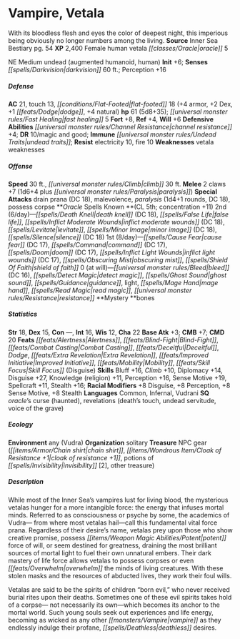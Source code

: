 ﻿---
cssclass: [monsters]
title1: Vampire, Vetala
desc_short: With its bloodless flesh and eyes the color of deepest night, this imperious
  being obviously no longer numbers among the living.
title2: Vetala
CR: 6
sources:
- name: Inner Sea Bestiary
  page: 54
  link: http://paizo.com/products/btpy8v2x?Pathfinder-Campaign-Setting-Inner-Sea-Bestiary
XP: 2400
race: Female
classes:
- human vetala oracle 5
alignment: NE
size: Medium
type: undead
subtypes:
- augmented humanoid
- human
initiative:
  bonus: 6
senses:
  darkvision: 60
AC:
  AC: 21
  touch: 13
  flat_footed: 18
  components:
    armor: 4
    dex: 2
    dodge: 1
    natural: 4
HP:
  HP: 61
  long: 5d8+35
  fast_healing: 5
saves:
  fort: 8
  ref: 4
  will: 6
defensive_abilities:
- channel resistance +4
DR:
- amount: 10
  weakness: magic and good
immunities:
- undead traits
resistances:
  electricity: 10
  fire: 10
weaknesses:
- vetala weaknesses
speeds:
  base: 30
  climb: 30
attacks:
  melee:
  - - text: 2 claws +7 (1d6+4 plus paralysis)
      entries:
      - - damage: 1d6+4
        - effect: paralysis
      count: 2
      attack: claws
      bonus:
      - 7
  special:
  - drain prana (DC 18)
  - malevolence
  - paralysis (1d4+1 rounds, DC 18)
  - possess corpse
spells:
  entries:
  - name: death knell
    source: Oracle
    level: 2
    DC: 18
  - name: false life
    source: Oracle
    level: 2
  - name: inflict moderate wounds
    source: Oracle
    level: 2
    DC: 18
  - name: levitate
    source: Oracle
    level: 2
  - name: minor image
    source: Oracle
    level: 2
    DC: 18
  - name: silence
    source: Oracle
    level: 2
    DC: 18
  - name: cause fear
    source: Oracle
    level: 1
    DC: 17
  - name: command
    source: Oracle
    level: 1
    DC: 17
  - name: doom
    source: Oracle
    level: 1
    DC: 17
  - name: inflict light wounds
    source: Oracle
    level: 1
    DC: 17
  - name: obscuring mist
    source: Oracle
    level: 1
  - name: shield of faith
    source: Oracle
    level: 1
  - name: bleed
    source: Oracle
    level: 0
    DC: 16
  - name: detect magic
    source: Oracle
    level: 0
  - name: ghost sound
    source: Oracle
    level: 0
  - name: guidance
    source: Oracle
    level: 0
  - name: light
    source: Oracle
    level: 0
  - name: mage hand
    source: Oracle
    level: 0
  - name: read magic
    source: Oracle
    level: 0
  - name: resistance
    source: Oracle
    level: 0
  sources:
  - name: Oracle
    type: known
    CL: 5
    concentration: 11
    slots:
      2: 6
      1: 8
      0: at-will
    mystery: bones
ability_scores:
  STR: 18
  DEX: 15
  CON:
  INT: 16
  WIS: 12
  CHA: 22
BAB: 3
CMB: 7
CMD: 20
feats:
- is_bonus: true
  name: Alertness
- is_bonus: true
  name: Blind-Fight
- name: Combat Casting
- is_bonus: true
  name: Deceitful
- name: Dodge
- name: Extra Revelation
- is_bonus: true
  name: Improved Initiative
- name: Mobility
- is_bonus: true
  name: Skill Focus (Disguise)
skills:
  Bluff: 16
  Climb: 10
  Diplomacy: 14
  Disguise: 27
  Knowledge (religion): 11
  Perception: 16
  Sense Motive: 19
  Spellcraft: 11
  Stealth: 16
  _racial_mods:
    Disguise:
      _: 8
    Perception:
      _: 8
    Sense Motive:
      _: 8
    Stealth:
      _: 8
languages:
- Common
- Infernal
- Vudrani
special_qualities:
- oracle's curse (haunted)
- revelations (death's touch, undead servitude, voice of the grave)
ecology:
  environment: any (Vudra)
  organization: solitary
  treasure_type: NPC Gear
  treasure:
  - chain shirt
  - cloak of resistance +1
  - potions of invisibility [2]
  - other treasure
desc_long: |-
  While most of the Inner Sea's vampires lust for living blood, the mysterious vetalas hunger for a more intangible force: the energy that infuses mortal minds. Referred to as consciousness or psyche by some, the academics of Vudra- from where most vetalas hail-call this fundamental vital force prana. Regardless of their desire's name, vetalas prey upon those who show creative promise, possess potent force of will, or seem destined for greatness, draining the most brilliant sources of mortal light to fuel their own unnatural embers. Their dark mastery of life force allows vetalas to possess corpses or even overwhelm the minds of living creatures. With these stolen masks and the resources of abducted lives, they work their foul wills.

  Vetalas are said to be the spirits of children “born evil,” who never received burial rites upon their deaths. Sometimes one of these evil spirits takes hold of a corpse- not necessarily its own-which becomes its anchor to the mortal world. Such young souls seek out experiences and life energy, becoming as wicked as any other vampire as they endlessly indulge their profane, deathless desires.

---

# Vampire, Vetala
With its bloodless flesh and eyes the color of deepest night, this imperious being obviously no longer numbers among the living.
**Source** Inner Sea Bestiary pg. 54
**XP** 2,400
Female human vetala _[[classes/Oracle|oracle]]_ 5

NE Medium undead (augmented humanoid, human)
**Init** +6; **Senses** _[[spells/Darkvision|darkvision]]_ 60 ft.; Perception +16

##### Defense

**AC** 21, touch 13, _[[conditions/Flat-Footed|flat-footed]]_ 18 (+4 armor, +2 Dex, +1 _[[feats/Dodge|dodge]]_, +4 natural)
**hp** 61 (5d8+35); _[[universal monster rules/Fast Healing|fast healing]]_ 5
**Fort** +8, **Ref** +4, **Will** +6
**Defensive Abilities** _[[universal monster rules/Channel Resistance|channel resistance]]_ +4; **DR** 10/magic and good; **Immune** _[[universal monster rules/Undead Traits|undead traits]]_; **Resist** electricity 10, fire 10
**Weaknesses** vetala weaknesses

##### Offense
**Speed** 30 ft., _[[universal monster rules/Climb|climb]]_ 30 ft.
**Melee** 2 claws +7 (1d6+4 plus _[[universal monster rules/Paralysis|paralysis]]_)
**Special Attacks** drain prana (DC 18), malevolence, _paralysis_ (1d4+1 rounds, DC 18), possess corpse
**_Oracle_ Spells Known **(CL 5th; concentration +11)
2nd (6/day)—_[[spells/Death Knell|death knell]]_ (DC 18), _[[spells/False Life|false life]]_, _[[spells/Inflict Moderate Wounds|inflict moderate wounds]]_ (DC 18), _[[spells/Levitate|levitate]]_, _[[spells/Minor Image|minor image]]_ (DC 18), _[[spells/Silence|silence]]_ (DC 18)
1st (8/day)—_[[spells/Cause Fear|cause fear]]_ (DC 17), _[[spells/Command|command]]_ (DC 17), _[[spells/Doom|doom]]_ (DC 17), _[[spells/Inflict Light Wounds|inflict light wounds]]_ (DC 17), _[[spells/Obscuring Mist|obscuring mist]]_, _[[spells/Shield Of Faith|shield of faith]]_
0 (at will)—_[[universal monster rules/Bleed|bleed]]_ (DC 16), _[[spells/Detect Magic|detect magic]]_, _[[spells/Ghost Sound|ghost sound]]_, _[[spells/Guidance|guidance]]_, light, _[[spells/Mage Hand|mage hand]]_, _[[spells/Read Magic|read magic]]_, _[[universal monster rules/Resistance|resistance]]_
**Mystery **bones

##### Statistics
**Str** 18, **Dex** 15, **Con** —, **Int** 16, **Wis** 12, **Cha** 22
**Base Atk** +3; **CMB** +7; **CMD** 20
**Feats** _[[feats/Alertness|Alertness]]_, _[[feats/Blind-Fight|Blind-Fight]]_, _[[feats/Combat Casting|Combat Casting]]_, _[[feats/Deceitful|Deceitful]]_, _Dodge_, _[[feats/Extra Revelation|Extra Revelation]]_, _[[feats/Improved Initiative|Improved Initiative]]_, _[[feats/Mobility|Mobility]]_, _[[feats/Skill Focus|Skill Focus]]_ (Disguise)
**Skills** Bluff +16, _Climb_ +10, Diplomacy +14, Disguise +27, Knowledge (religion) +11, Perception +16, Sense Motive +19, Spellcraft +11, Stealth +16; **Racial Modifiers** +8 Disguise, +8 Perception, +8 Sense Motive, +8 Stealth
**Languages** Common, Infernal, Vudrani
**SQ** _oracle_’s curse (haunted), revelations (death’s touch, undead servitude, voice of the grave)

##### Ecology

**Environment** any (Vudra)
**Organization** solitary
**Treasure** NPC gear (_[[items/Armor/Chain shirt|chain shirt]]_, _[[items/Wondrous Item/Cloak of _Resistance_ +1|cloak of _resistance_ +1]]_, potions of _[[spells/Invisibility|invisibility]]_ [2], other treasure)

##### Description

While most of the Inner Sea’s vampires lust for living blood, the mysterious vetalas hunger for a more intangible force: the energy that infuses mortal minds. Referred to as consciousness or psyche by some, the academics of Vudra— from where most vetalas hail—call this fundamental vital force prana. Regardless of their desire’s name, vetalas prey upon those who show creative promise, possess _[[items/Weapon Magic Abilities/Potent|potent]]_ force of will, or seem destined for greatness, draining the most brilliant sources of mortal light to fuel their own unnatural embers. Their dark mastery of life force allows vetalas to possess corpses or even _[[feats/Overwhelm|overwhelm]]_ the minds of living creatures. With these stolen masks and the resources of abducted lives, they work their foul wills.

Vetalas are said to be the spirits of children “born evil,” who never received burial rites upon their deaths. Sometimes one of these evil spirits takes hold of a corpse— not necessarily its own—which becomes its anchor to the mortal world. Such young souls seek out experiences and life energy, becoming as wicked as any other _[[monsters/Vampire|vampire]]_ as they endlessly indulge their profane, _[[spells/Deathless|deathless]]_ desires.